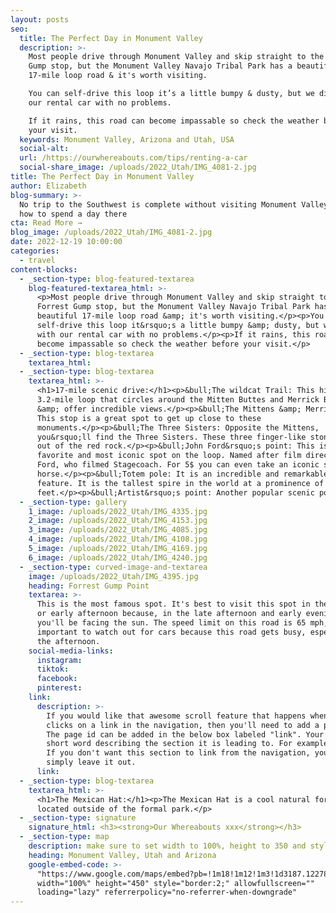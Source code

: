 ```yaml
---
layout: posts
seo:
  title: The Perfect Day in Monument Valley
  description: >-
    Most people drive through Monument Valley and skip straight to the Forrest
    Gump stop, but the Monument Valley Navajo Tribal Park has a beautiful
    17-mile loop road & it's worth visiting.

    You can self-drive this loop it’s a little bumpy & dusty, but we did it with
    our rental car with no problems.

    If it rains, this road can become impassable so check the weather before
    your visit. 
  keywords: Monument Valley, Arizona and Utah, USA
  social-alt:
  url: /https://ourwhereabouts.com/tips/renting-a-car
  social-share_image: /uploads/2022_Utah/IMG_4081-2.jpg
title: The Perfect Day in Monument Valley
author: Elizabeth
blog-summary: >-
  No trip to the Southwest is complete without visiting Monument Valley. Here's
  how to spend a day there
cta: Read More →
blog_image: /uploads/2022_Utah/IMG_4081-2.jpg
date: 2022-12-19 10:00:00
categories:
  - travel
content-blocks:
  - _section-type: blog-featured-textarea
    blog-featured-textarea_html: >-
      <p>Most people drive through Monument Valley and skip straight to the
      Forrest Gump stop, but the Monument Valley Navajo Tribal Park has a
      beautiful 17-mile loop road &amp; it's worth visiting.</p><p>You can
      self-drive this loop it&rsquo;s a little bumpy &amp; dusty, but we did it
      with our rental car with no problems.</p><p>If it rains, this road can
      become impassable so check the weather before your visit.</p>
  - _section-type: blog-textarea
    textarea_html:
  - _section-type: blog-textarea
    textarea_html: >-
      <h1>17-mile scenic drive:</h1><p>&bull;The wildcat Trail: This hike is a
      3.2-mile loop that circles around the Mitten Buttes and Merrick Butte
      &amp; offer incredible views.</p><p>&bull;The Mittens &amp; Merrick Butte:
      This stop is a great spot to get up close to these
      monuments.</p><p>&bull;The Three Sisters: Opposite the Mittens,
      you&rsquo;ll find the Three Sisters. These three finger-like stones rise
      out of the red rock.</p><p>&bull;John Ford&rsquo;s point: This is our
      favorite and most iconic spot on the loop. Named after film director John
      Ford, who filmed Stagecoach. For 5$ you can even take an iconic shot on a
      horse.</p><p>&bull;Totem pole: It is an incredible and remarkable rock
      feature. It is the tallest spire in the world at a prominence of 381
      feet.</p><p>&bull;Artist&rsquo;s point: Another popular scenic point.</p>
  - _section-type: gallery
    1_image: /uploads/2022_Utah/IMG_4335.jpg
    2_image: /uploads/2022_Utah/IMG_4153.jpg
    3_image: /uploads/2022_Utah/IMG_4085.jpg
    4_image: /uploads/2022_Utah/IMG_4108.jpg
    5_image: /uploads/2022_Utah/IMG_4169.jpg
    6_image: /uploads/2022_Utah/IMG_4240.jpg
  - _section-type: curved-image-and-textarea
    image: /uploads/2022_Utah/IMG_4395.jpg
    heading: Forrest Gump Point
    textarea: >-
      This is the most famous spot. It's best to visit this spot in the morning
      or early afternoon because, in the late afternoon and early evening,
      you'll be facing the sun. The speed limit on this road is 65 mph, so it's
      important to watch out for cars because this road gets busy, especially in
      the afternoon.
    social-media-links:
      instagram:
      tiktok:
      facebook:
      pinterest:
    link:
      description: >-
        If you would like that awesome scroll feature that happens when someone
        clicks on a link in the navigation, then you'll need to add a page id.
        The page id can be added in the below box labeled "link". Your id is a
        short word describing the section it is leading to. For example- about.
        If you don't want this section to link from the navigation, you can
        simply leave it out.
      link:
  - _section-type: blog-textarea
    textarea_html: >-
      <h1>The Mexican Hat:</h1><p>The Mexican Hat is a cool natural formation
      located outside of the formal park.</p>
  - _section-type: signature
    signature_html: <h3><strong>Our Whereabouts xxx</strong></h3>
  - _section-type: map
    description: make sure to set width to 100%, height to 350 and style to border 2
    heading: Monument Valley, Utah and Arizona
    google-embed-code: >-
      "https://www.google.com/maps/embed?pb=!1m18!1m12!1m3!1d3187.122788385529!2d-110.11519932443356!3d36.98300217219552!2m3!1f0!2f0!3f0!3m2!1i1024!2i768!4f13.1!3m3!1m2!1s0x873733312a00e241%3A0x8dc28703f2a8eb7!2sMonument%20Valley!5e0!3m2!1sen!2sus!4v1671437226262!5m2!1sen!2sus"
      width="100%" height="450" style="border:2;" allowfullscreen=""
      loading="lazy" referrerpolicy="no-referrer-when-downgrade"
---
```

